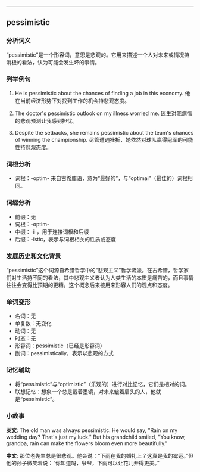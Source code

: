 
---------------
## pessimistic
### 分析词义
“pessimistic”是一个形容词，意思是悲观的。它用来描述一个人对未来或情况持消极的看法，认为可能会发生坏的事情。

### 列举例句
1. He is pessimistic about the chances of finding a job in this economy.
   他在当前经济形势下对找到工作的机会持悲观态度。

2. The doctor's pessimistic outlook on my illness worried me.
   医生对我病情的悲观预测让我感到担忧。

3. Despite the setbacks, she remains pessimistic about the team's chances of winning the championship.
   尽管遭遇挫折，她依然对球队赢得冠军的可能性持悲观态度。

### 词根分析
- 词根：-optim- 来自古希腊语，意为“最好的”，与“optimal”（最佳的）词根相同。

### 词缀分析
- 前缀：无
- 词根：-optim-
- 中缀：-i-，用于连接词根和后缀
- 后缀：-istic，表示与词根相关的性质或态度

### 发展历史和文化背景
“pessimistic”这个词源自希腊哲学中的“悲观主义”哲学流派。在古希腊，哲学家们对生活持不同的看法，其中悲观主义者认为人类生活的本质是痛苦的，而且事情往往会变得比预期的更糟。这个概念后来被用来形容人们的观点和态度。

### 单词变形
- 名词：无
- 单复数：无变化
- 动词：无
- 时态：无
- 形容词：pessimistic（已经是形容词）
- 副词：pessimistically，表示以悲观的方式

### 记忆辅助
- 将“pessimistic”与“optimistic”（乐观的）进行对比记忆，它们是相对的词。
- 联想记忆：想象一个总是戴着墨镜，对未来皱着眉头的人，他就是“pessimistic”。

### 小故事
**英文**:
The old man was always pessimistic. He would say, "Rain on my wedding day? That's just my luck." But his grandchild smiled, "You know, grandpa, rain can make the flowers bloom even more beautifully."

**中文**:
那位老先生总是很悲观。他会说：“下雨在我的婚礼上？这真是我的霉运。”但他的孙子微笑着说：“你知道吗，爷爷，下雨可以让花儿开得更美。”

